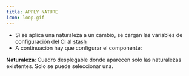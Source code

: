 ```yaml
---
title: APPLY NATURE
icon: loop.gif
---
```

* Si se aplica una naturaleza a un cambio, se cargan las variables de configuración del CI al [stash](concepts/stash)
* A continuación hay que configurar el componente:

**Naturaleza**: Cuadro desplegable donde aparecen solo las naturalezas existentes. Solo se puede seleccionar una.